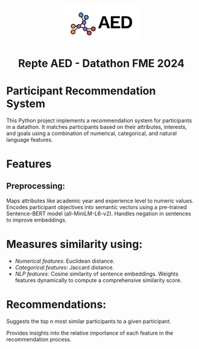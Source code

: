 <div align="center">
    <img src="public/aed_logo.png" width="200" alt="AED logo" />
    <h1>Repte AED - Datathon FME 2024</h1>
</div>

# Participant Recommendation System

This Python project implements a recommendation system for participants in a datathon. It matches participants based on their attributes, interests, and goals using a combination of numerical, categorical, and natural language features.

# Features
## Preprocessing:

Maps attributes like academic year and experience level to numeric values.
Encodes participant objectives into semantic vectors using a pre-trained Sentence-BERT model (all-MiniLM-L6-v2).
Handles negation in sentences to improve embeddings.

# Measures similarity using:
 - *Numerical features*: Euclidean distance.
 - *Categorical features*: Jaccard distance.
 - *NLP features*: Cosine similarity of sentence embeddings.
Weights features dynamically to compute a comprehensive similarity score.

# Recommendations:

Suggests the top n most similar participants to a given participant.

Provides insights into the relative importance of each feature in the recommendation process.
